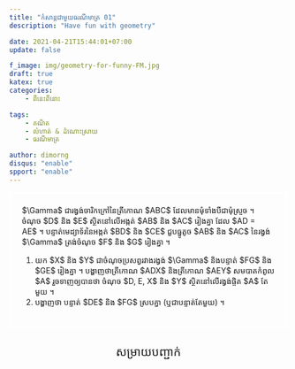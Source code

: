 ```yaml
---
title: "កំសាន្ត​ជា​មួយ​ធរណីមាត្រ 01"
description: "Have fun with geometry"

date: 2021-04-21T15:44:01+07:00
update: false

f_image: img/geometry-for-funny-FM.jpg
draft: true
katex: true
categories: 
    - ពីនេះពីនោះ

tags:
    - គណិត
    - លំហាត់ & ដំណោះស្រាយ
    - ធរណីមាត្រ

author: dimorng
disqus: "enable"
spport: "enable"
---
```


<div style="border: 3px solid white; padding:20px;">
<p style="margin-top:0px">
$\Gamma$ ជា​រង្វង់​ចារិក​ក្រៅ​នៃ​ត្រីកោណ​ $ABC$ ដែល​មាន​មុំ​ទាំង​បី​ជា​មុំ​ស្រួច ។ ចំណុច​ $D$ និង $E$ ស្ថិត​នៅ​លើ​អង្កត់​ $AB$ និង $AC$ រៀង​គ្នា​ ដែល $AD = AE$ ។ បន្ទាត់​មេដ្យាទ័រ​នៃ​អង្កត់ $BD$ និង $CE$ ជួប​ធ្នូ​តូច $AB$ និង $AC$ នៃ​រង្វង់ $\Gamma$ ត្រង់​ចំណុច​ $F$ និង $G$ រៀង​គ្នា ។
</p>
<ol>
    <li>យក $X$ និង $Y$ ជា​ចំណុច​ប្រសព្វ​រវាង​រង្វង់​ $\Gamma$ និង​បន្ទាត់ $FG$ និង $GE$ រៀង​គ្នា ។ បង្ហាញ​ថា​ត្រីកោណ $ADX$ និង​ត្រីកោណ $AEY$ សមបាត​កំពូល $A$ រួច​ទាញ​ឲ្យ​បាន​ថា ចំណុច $D, E, X$ និង $Y$ ស្ថិត​នៅ​លើ​រង្វង់​ផ្ចិត​ $A$ តែ​មួយ ។</li>
    <li>បង្ហាញ​ថា បន្ទាត់ $DE$ និង $FG$ ស្រប​គ្នា (ឬ​ជា​បន្ទាត់​តែ​មួយ) ។</li>
</ol>
</div>

<h2 style='font-family: "lato", "Angkor Sovann Round_01"; font-weight:normal; text-align:center;'>សម្រាយ​បញ្ជាក់</h2>